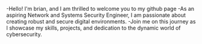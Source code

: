 -Hello! I'm brian, and I am thrilled to welcome you to my github page
-As an aspiring Network and Systems Security Engineer, I am passionate about creating robust and secure digital environments. 
-Join me on this journey as I showcase my skills, projects, and dedication to the dynamic world of cybersecurity.

<!---
br16n/br16n is a ✨ special ✨ repository because its `README.md` (this file) appears on your GitHub profile.
You can click the Preview link to take a look at your changes.
--->
